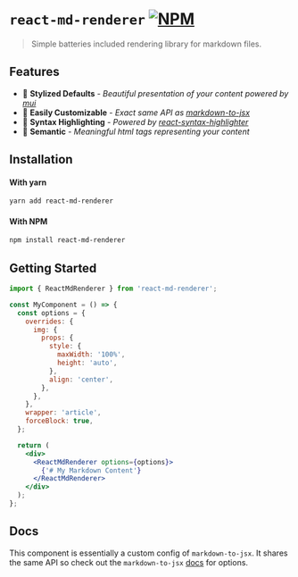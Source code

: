 # `react-md-renderer` [![NPM](https://img.shields.io/npm/v/react-md-renderer?style=for-the-badge)](https://www.npmjs.com/package/react-md-renderer)

> Simple batteries included rendering library for markdown files.

## Features

- :nail_care: **Stylized Defaults** - _Beautiful presentation of your content powered by [mui](https://www.npmjs.com/package/@material-ui/core)_
- :wrench: **Easily Customizable** - _Exact same API as [markdown-to-jsx](https://www.npmjs.com/package/markdown-to-jsx)_
- :art: **Syntax Highlighting** - _Powered by [react-syntax-highlighter](https://www.npmjs.com/package/react-syntax-highlighter)_
- :book: **Semantic** - _Meaningful html tags representing your content_

## Installation

#### With yarn

```sh
yarn add react-md-renderer
```

#### With NPM

```sh
npm install react-md-renderer
```

## Getting Started

```jsx
import { ReactMdRenderer } from 'react-md-renderer';

const MyComponent = () => {
  const options = {
    overrides: {
      img: {
        props: {
          style: {
            maxWidth: '100%',
            height: 'auto',
          },
          align: 'center',
        },
      },
    },
    wrapper: 'article',
    forceBlock: true,
  };

  return (
    <div>
      <ReactMdRenderer options={options}>
        {'# My Markdown Content'}
      </ReactMdRenderer>
    </div>
  );
};
```

## Docs

This component is essentially a custom config of `markdown-to-jsx`. It shares the same API so check out the `markdown-to-jsx` [docs](https://probablyup.com/markdown-to-jsx/) for options.
